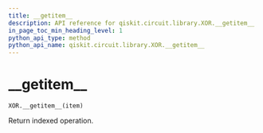 ```yaml
---
title: __getitem__
description: API reference for qiskit.circuit.library.XOR.__getitem__
in_page_toc_min_heading_level: 1
python_api_type: method
python_api_name: qiskit.circuit.library.XOR.__getitem__
---
```


# \_\_getitem\_\_

<span id="qiskit.circuit.library.XOR.__getitem__" />

`XOR.__getitem__(item)`

Return indexed operation.

